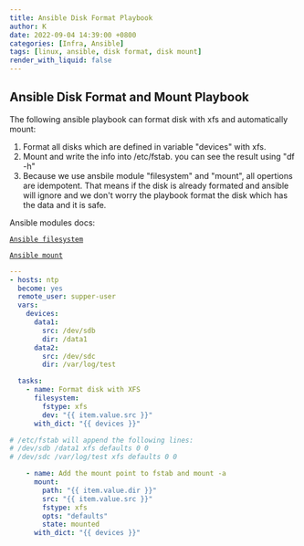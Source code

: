 ```yaml
---
title: Ansible Disk Format Playbook
author: K
date: 2022-09-04 14:39:00 +0800
categories: [Infra, Ansible]
tags: [linux, ansible, disk format, disk mount]
render_with_liquid: false
---
```


## Ansible Disk Format and Mount Playbook 
The following ansible playbook can format disk with xfs and automatically mount:
1. Format all disks which are defined in variable "devices" with xfs.
2. Mount and write the info into /etc/fstab. you can see the result using "df -h"
3. Because we use ansbile module "filesystem" and "mount", all opertions are idempotent. That means if the disk is already formated and ansible will ignore and we don't worry the playbook format the disk which has the data and it is safe.

Ansible modules docs:

[`Ansible filesystem`](https://docs.ansible.com/ansible/latest/collections/community/general/filesystem_module.html) 

[`Ansible mount`](https://docs.ansible.com/ansible/latest/collections/ansible/posix/mount_module.html#ansible-collections-ansible-posix-mount-module) 


```yaml
---
- hosts: ntp
  become: yes
  remote_user: supper-user
  vars:
    devices:
      data1:
        src: /dev/sdb
        dir: /data1
      data2:
        src: /dev/sdc
        dir: /var/log/test

  tasks:
    - name: Format disk with XFS
      filesystem:
        fstype: xfs
        dev: "{{ item.value.src }}"
      with_dict: "{{ devices }}"

# /etc/fstab will append the following lines:
# /dev/sdb /data1 xfs defaults 0 0
# /dev/sdc /var/log/test xfs defaults 0 0

    - name: Add the mount point to fstab and mount -a
      mount:
        path: "{{ item.value.dir }}"
        src: "{{ item.value.src }}"
        fstype: xfs
        opts: "defaults"
        state: mounted
      with_dict: "{{ devices }}"
```
